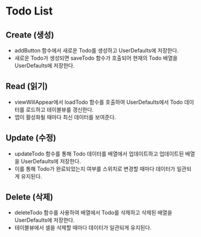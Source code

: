# Todo List

## Create (생성)
- addButton 함수에서 새로운 Todo를 생성하고 UserDefaults에 저장한다. 
- 새로운 Todo가 생성되면 saveTodo 함수가 호출되어 현재의 Todo 배열을 UserDefaults에 저장한다.

## Read (읽기)
- viewWillAppear에서 loadTodo 함수를 호출하여 UserDefaults에서 Todo 데이터를 로드하고 테이블뷰를 갱신한다. 
- 앱이 활성화될 때마다 최신 데이터를 보여준다.

## Update (수정)
- updateTodo 함수를 통해 Todo 데이터를 배열에서 업데이트하고 업데이트된 배열을 UserDefaults에 저장한다.
- 이를 통해 Todo가 완료되었는지 여부를 스위치로 변경할 때마다 데이터가 일관되게 유지된다.

## Delete (삭제)
- deleteTodo 함수를 사용하여 배열에서 Todo를 삭제하고 삭제된 배열을 UserDefaults에 저장한다.
- 테이블뷰에서 셀을 삭제할 때마다 데이터가 일관되게 유지된다.
